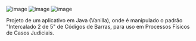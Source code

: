 ![image](https://github.com/wilfachetti/LawsuitBarcode/assets/12673615/e86499c2-78c7-48c7-a45d-8e7d75a5bd00)
![image](https://github.com/wilfachetti/LawsuitBarcode/assets/12673615/3392fe22-5bf7-4ec4-a1dd-4189d160ca5d)
![image](https://github.com/wilfachetti/LawsuitBarcode/assets/12673615/8afbaf63-c81d-4c6a-b48e-826dce8e1ab1)

Projeto de um aplicativo em Java (Vanilla), onde é manipulado o padrão "Intercalado 2 de 5" de Códigos de Barras, para uso em Processos Físicos de Casos Judiciais.

